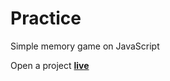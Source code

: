 # Practice
Simple memory game on JavaScript

Open a project **[live](https://ivanb0nd.github.io/memory-game/)**
